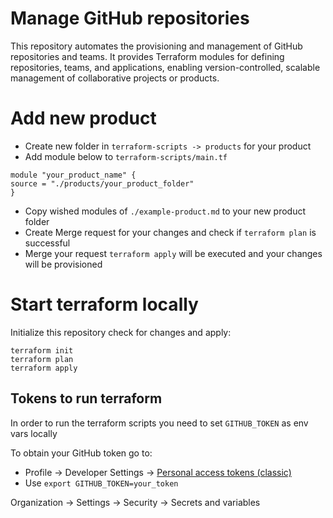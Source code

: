 # Manage GitHub repositories

This repository automates the provisioning and management of GitHub repositories and teams. It provides Terraform 
modules for defining repositories, teams, and applications, enabling version-controlled, scalable management 
of collaborative projects or products.

# Add new product

* Create new folder in `terraform-scripts -> products` for your product
* Add module below to `terraform-scripts/main.tf`
```
module "your_product_name" {
source = "./products/your_product_folder"
}
```
* Copy wished modules of `./example-product.md` to your new product folder
* Create Merge request for your changes and check if `terraform plan` is successful
* Merge your request `terraform apply` will be executed and your changes will be provisioned


# Start terraform locally

Initialize this repository check for changes and apply:

```
terraform init
terraform plan
terraform apply
```

## Tokens to run terraform

In order to run the terraform scripts you need to set `GITHUB_TOKEN` as env vars locally

To obtain your GitHub token go to:

* Profile &rarr; Developer Settings &rarr; [Personal access tokens (classic)](https://github.com/settings/tokens)
* Use `export GITHUB_TOKEN=your_token`

Organization &rarr; Settings &rarr; Security &rarr; Secrets and variables